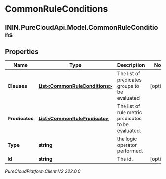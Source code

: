 # CommonRuleConditions

## ININ.PureCloudApi.Model.CommonRuleConditions

## Properties

|Name | Type | Description | Notes|
|------------ | ------------- | ------------- | -------------|
| **Clauses** | [**List&lt;CommonRuleConditions&gt;**](CommonRuleConditions) | The list of predicates groups to be evaluated | [optional] |
| **Predicates** | [**List&lt;CommonRulePredicate&gt;**](CommonRulePredicate) | The list of rule metric predicates to be evaluated. | |
| **Type** | **string** | the logic operator performed. | |
| **Id** | **string** | The id. | [optional] |



_PureCloudPlatform.Client.V2 222.0.0_
